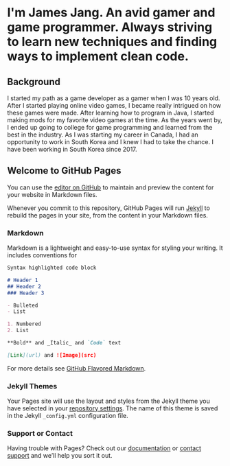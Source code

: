 # I'm **James Jang**. An avid gamer and game programmer. Always striving to learn new techniques and finding ways to implement clean code.


## Background
I started my path as a game developer as a gamer when I was 10 years old. After I started playing online video games, I became really intrigued on how these games were made. After learning how to program in Java, I started making mods for my favorite video games at the time. As the years went by, I ended up going to college for game programming and learned from the best in the industry. As I was starting my career in Canada, I had an opportunity to work in South Korea and I knew I had to take the chance. I have been working in South Korea since 2017. 

## Welcome to GitHub Pages

You can use the [editor on GitHub](https://github.com/jamesjang/jamesjang.github.io/edit/master/README.md) to maintain and preview the content for your website in Markdown files.

Whenever you commit to this repository, GitHub Pages will run [Jekyll](https://jekyllrb.com/) to rebuild the pages in your site, from the content in your Markdown files.

### Markdown

Markdown is a lightweight and easy-to-use syntax for styling your writing. It includes conventions for

```markdown
Syntax highlighted code block

# Header 1
## Header 2
### Header 3

- Bulleted
- List

1. Numbered
2. List

**Bold** and _Italic_ and `Code` text

[Link](url) and ![Image](src)
```

For more details see [GitHub Flavored Markdown](https://guides.github.com/features/mastering-markdown/).

### Jekyll Themes

Your Pages site will use the layout and styles from the Jekyll theme you have selected in your [repository settings](https://github.com/jamesjang/jamesjang.github.io/settings). The name of this theme is saved in the Jekyll `_config.yml` configuration file.

### Support or Contact

Having trouble with Pages? Check out our [documentation](https://help.github.com/categories/github-pages-basics/) or [contact support](https://github.com/contact) and we’ll help you sort it out.
